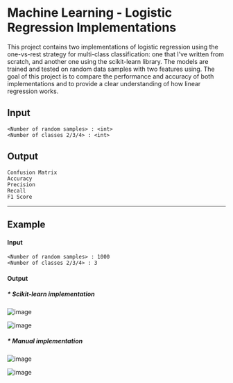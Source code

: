 # Machine Learning - Logistic Regression Implementations
This project contains two implementations of logistic regression using the one-vs-rest strategy for multi-class classification: one that I've written from scratch, and another one using the scikit-learn library. The models are trained and tested on random data samples with two features using.
The goal of this project is to compare the performance and accuracy of both implementations and to provide a clear understanding of how linear regression works.

## Input
```
<Number of random samples> : <int>
<Number of classes 2/3/4> : <int>
```

## Output
```
Confusion Matrix
Accuracy
Precision
Recall
F1 Score
```
___
## Example
#### Input
```
<Number of random samples> : 1000
<Number of classes 2/3/4> : 3
```

#### Output
##### * Scikit-learn implementation

![image](https://user-images.githubusercontent.com/74764366/215270025-08e4dd4e-fbb5-45e4-b932-fd91d7981249.png)

![image](https://user-images.githubusercontent.com/74764366/215270030-4c516b00-9235-49e4-b611-ea97a91b3331.png)


##### * Manual implementation

![image](https://user-images.githubusercontent.com/74764366/215270091-1d15d1c9-f30d-4723-a0ea-3d5ec678e133.png)

![image](https://user-images.githubusercontent.com/74764366/215270094-e61076f3-8509-4685-8ed6-1d5841473e28.png)
